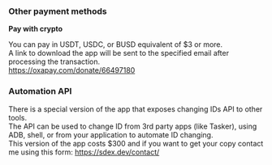 ### Other payment methods 

**Pay with crypto**

You can pay in USDT, USDC, or BUSD equivalent of $3 or more. \
A link to download the app will be sent to the specified email after processing the transaction. \
https://oxapay.com/donate/66497180 

### Automation API

There is a special version of the app that exposes changing IDs API to other tools. \
The API can be used to change ID from 3rd party apps (like Tasker), using ADB, shell, or from your application to automate ID changing. \
This version of the app costs $300 and if you want to get your copy contact me using this form: https://sdex.dev/contact/

